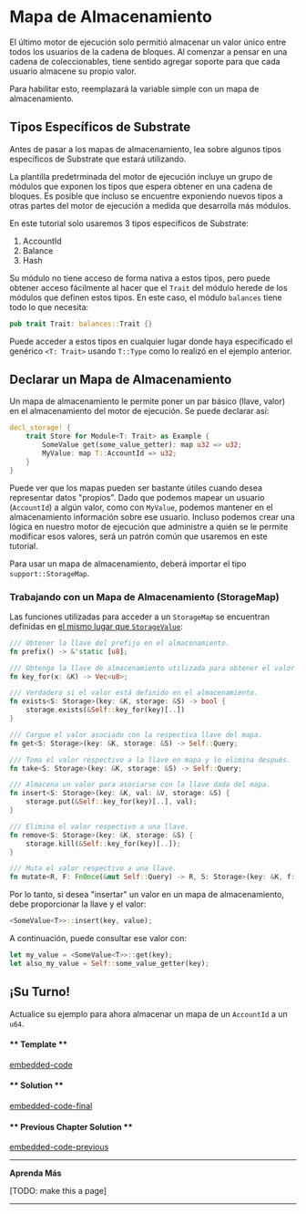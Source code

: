 Mapa de Almacenamiento
===

El último motor de ejecución solo permitió almacenar un valor único entre todos los usuarios de la cadena de bloques. Al comenzar a pensar en una cadena de coleccionables, tiene sentido agregar soporte para que cada usuario almacene su propio valor.

Para habilitar esto, reemplazará la variable simple con un mapa de almacenamiento.

## Tipos Específicos de Substrate

Antes de pasar a los mapas de almacenamiento, lea sobre algunos tipos específicos de Substrate que estará utilizando.

La plantilla predetrminada del motor de ejecución incluye un grupo de módulos que exponen los tipos que espera obtener en una cadena de bloques. Es posible que incluso se encuentre exponiendo nuevos tipos a otras partes del motor de ejecución a medida que desarrolla más módulos.

En este tutorial solo usaremos 3 tipos específicos de Substrate:

 1. AccountId
 2. Balance
 3. Hash

Su módulo no tiene acceso de forma nativa a estos tipos, pero puede obtener acceso fácilmente al hacer que el `Trait` del módulo herede de los módulos que definen estos tipos. En este caso, el módulo `balances` tiene todo lo que necesita:

```rust
pub trait Trait: balances::Trait {}
```

Puede acceder a estos tipos en cualquier lugar donde haya especificado el genérico `<T: Trait>` usando `T::Type` como lo realizó en el ejemplo anterior.

## Declarar un Mapa de Almacenamiento

Un mapa de almacenamiento le permite poner un par básico (llave, valor) en el almacenamiento del motor de ejecución. Se puede declarar así:

```rust
decl_storage! {
    trait Store for Module<T: Trait> as Example {
        SomeValue get(some_value_getter): map u32 => u32;
        MyValue: map T::AccountId => u32;
    }
}
```

Puede ver que los mapas pueden ser bastante útiles cuando desea representar datos "propios". Dado que podemos mapear un usuario (`AccountId`) a algún valor, como con `MyValue`, podemos mantener en el almacenamiento información sobre ese usuario. Incluso podemos crear una lógica en nuestro motor de ejecución que administre a quién se le permite modificar esos valores, será un patrón común que usaremos en este tutorial.

Para usar un mapa de almacenamiento, deberá importar el tipo `support::StorageMap`.

### Trabajando con un Mapa de Almacenamiento (StorageMap)

Las funciones utilizadas para acceder a un `StorageMap` se encuentran definidas en [el mismo lugar que `StorageValue`](https://crates.parity.io/srml_support/storage/trait.StorageMap.html):

```rust
/// Obtener la llave del prefijo en el almacenamiento.
fn prefix() -> &'static [u8];

/// Obtenga la llave de almacenamiento utilizada para obtener el valor correspondientea ésta.
fn key_for(x: &K) -> Vec<u8>;

/// Verdadero si el valor está definido en el almacenamiento.
fn exists<S: Storage>(key: &K, storage: &S) -> bool {
    storage.exists(&Self::key_for(key)[..])
}

/// Cargue el valor asociado con la respectiva llave del mapa.
fn get<S: Storage>(key: &K, storage: &S) -> Self::Query;

/// Toma el valor respectivo a la llave en mapa y lo elimina después.
fn take<S: Storage>(key: &K, storage: &S) -> Self::Query;

/// Almacena un valor para asociarse con la llave dada del mapa.
fn insert<S: Storage>(key: &K, val: &V, storage: &S) {
    storage.put(&Self::key_for(key)[..], val);
}

/// Elimina el valor respectivo a una llave.
fn remove<S: Storage>(key: &K, storage: &S) {
    storage.kill(&Self::key_for(key)[..]);
}

/// Muta el valor respectivo a una llave.
fn mutate<R, F: FnOnce(&mut Self::Query) -> R, S: Storage>(key: &K, f: F, storage: &S) -> R;
```

Por lo tanto, si desea "insertar" un valor en un mapa de almacenamiento, debe proporcionar la llave y el valor:

```rust
<SomeValue<T>>::insert(key, value);
```

A continuación, puede consultar ese valor con:

```rust
let my_value = <SomeValue<T>>::get(key);
let also_my_value = Self::some_value_getter(key);
```

## ¡Su Turno!

Actualice su ejemplo para ahora almacenar un mapa de un `AccountId` a un` u64`.

<!-- tabs:start -->

#### ** Template **

[embedded-code](../../1/assets/1.4-template.rs ':include :type=code embed-template')

#### ** Solution **

[embedded-code-final](../../1/assets/1.4-finished-code.rs ':include :type=code embed-final')

#### ** Previous Chapter Solution **

[embedded-code-previous](../../1/assets/1.3-finished-code.rs ':include :type=code embed-previous')

<!-- tabs:end -->

---
**Aprenda Más**

[TODO: make this a page]

---
